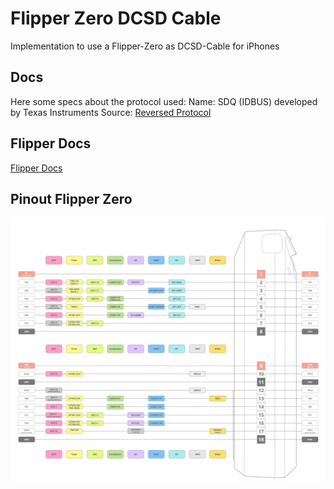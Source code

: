 # Flipper Zero DCSD Cable

Implementation to use a Flipper-Zero as DCSD-Cable for iPhones

## Docs

Here some specs about the protocol used:
Name: SDQ (IDBUS) developed by Texas Instruments
Source: [Reversed Protocol](https://nyansatan.github.io/lightning/)

## Flipper Docs

[Flipper Docs](https://docs.flipper.net/)

## Pinout Flipper Zero

![](assets/EnLvCM5-J45B9sBm6UBig_flipper-zero-gpio-pinout-flipper-zero-12f7b9c6-drawing-rev-04.jpg)
